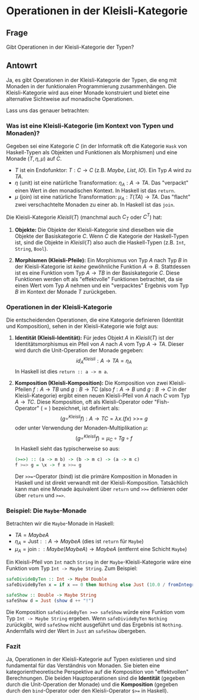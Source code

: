 # Operationen in der Kleisli-Kategorie

## Frage

Gibt Operationen in der Kleisli-Kategorie der Typen?

## Antowrt

Ja, es gibt Operationen in der Kleisli-Kategorie der Typen, die eng mit Monaden in der funktionalen Programmierung zusammenhängen. Die Kleisli-Kategorie wird aus einer Monade konstruiert und bietet eine alternative Sichtweise auf monadische Operationen.

Lass uns das genauer betrachten:

### Was ist eine Kleisli-Kategorie (im Kontext von Typen und Monaden)?

Gegeben sei eine Kategorie $C$ (in der Informatik oft die Kategorie `Hask` von Haskell-Typen als Objekten und Funktionen als Morphismen) und eine Monade $(T, \eta, \mu)$ auf $C$.

  * $T$ ist ein Endofunktor: $T: C \to C$ (z.B. $Maybe$, $List$, $IO$). Ein Typ $A$ wird zu $T A$.
  * $\eta$ (unit) ist eine natürliche Transformation: $\eta_A: A \to T A$. Das "verpackt" einen Wert in den monadischen Kontext. In Haskell ist das `return`.
  * $\mu$ (join) ist eine natürliche Transformation: $\mu_A: T (T A) \to T A$. Das "flacht" zwei verschachtelte Monaden zu einer ab. In Haskell ist das `join`.

Die Kleisli-Kategorie $Kleisli(T)$ (manchmal auch $C_T$ oder $C^T$) hat:

1.  **Objekte:** Die Objekte der Kleisli-Kategorie sind dieselben wie die Objekte der Basiskategorie $C$. Wenn $C$ die Kategorie der Haskell-Typen ist, sind die Objekte in $Kleisli(T)$ also auch die Haskell-Typen (z.B. `Int`, `String`, `Bool`).

2.  **Morphismen (Kleisli-Pfeile):** Ein Morphismus von Typ $A$ nach Typ $B$ in der Kleisli-Kategorie ist *keine* gewöhnliche Funktion $A \to B$. Stattdessen ist es eine Funktion vom Typ $A \to T B$ in der Basiskategorie $C$. Diese Funktionen werden oft als "effektvolle" Funktionen betrachtet, da sie einen Wert vom Typ $A$ nehmen und ein "verpacktes" Ergebnis vom Typ $B$ im Kontext der Monade $T$ zurückgeben.

### Operationen in der Kleisli-Kategorie

Die entscheidenden Operationen, die eine Kategorie definieren (Identität und Komposition), sehen in der Kleisli-Kategorie wie folgt aus:

1.  **Identität (Kleisli-Identität):**
    Für jedes Objekt $A$ in $Kleisli(T)$ ist der Identitätsmorphismus ein Pfeil von $A$ nach $A$ vom Typ $A \to T A$. Dieser wird durch die Unit-Operation der Monade gegeben:
    $$id_A^{Kleisli} : A \to T A = \eta_A$$
    In Haskell ist dies `return :: a -> m a`.

2.  **Komposition (Kleisli-Komposition):**
    Die Komposition von zwei Kleisli-Pfeilen $f: A \to T B$ und $g: B \to T C$ (also $f: A \to B$ und $g: B \to C$ in der Kleisli-Kategorie) ergibt einen neuen Kleisli-Pfeil von $A$ nach $C$ vom Typ $A \to T C$. Diese Komposition, oft als Kleisli-Operator oder "Fish-Operator" ($\>=\>$) bezeichnet, ist definiert als:
    $$(g \circ^{Kleisli} f) : A \to T C = \lambda x. (f x) \text{ >>= } g$$
    oder unter Verwendung der Monaden-Multiplikation $\mu$:
    $$(g \circ^{Kleisli} f) = \mu_C \circ T g \circ f$$
    In Haskell sieht das typischerweise so aus:

    ```haskell
    (>=>) :: (a -> m b) -> (b -> m c) -> (a -> m c)
    f >=> g = \x -> f x >>= g
    ```

    Der `>>=`-Operator (bind) ist die primäre Komposition in Monaden in Haskell und ist direkt verwandt mit der Kleisli-Komposition. Tatsächlich kann man eine Monade äquivalent über `return` und `>>=` definieren oder über `return` und `>=>`.

### Beispiel: Die `Maybe`-Monade

Betrachten wir die `Maybe`-Monade in Haskell:

  * $T A = Maybe A$
  * $\eta_A = \text{Just} :: A \to Maybe A$ (dies ist `return` für `Maybe`)
  * $\mu_A = \text{join} :: Maybe (Maybe A) \to Maybe A$ (entfernt eine Schicht `Maybe`)

Ein Kleisli-Pfeil von `Int` nach `String` in der `Maybe`-Kleisli-Kategorie wäre eine Funktion vom Typ `Int -> Maybe String`. Zum Beispiel:

```haskell
safeDivideByTen :: Int -> Maybe Double
safeDivideByTen x = if x == 0 then Nothing else Just (10.0 / fromIntegral x)

safeShow :: Double -> Maybe String
safeShow d = Just (show d ++ "!")
```

Die Komposition `safeDivideByTen >=> safeShow` würde eine Funktion vom Typ `Int -> Maybe String` ergeben. Wenn `safeDivideByTen` `Nothing` zurückgibt, wird `safeShow` nicht ausgeführt und das Ergebnis ist `Nothing`. Andernfalls wird der Wert in `Just` an `safeShow` übergeben.

### Fazit

Ja, Operationen in der Kleisli-Kategorie auf Typen existieren und sind fundamental für das Verständnis von Monaden. Sie bieten eine kategorientheoretische Perspektive auf die Komposition von "effektvollen" Berechnungen. Die beiden Hauptoperationen sind die **Identität** (gegeben durch die Unit-Operation der Monade) und die **Komposition** (gegeben durch den `bind`-Operator oder den Kleisli-Operator `$>=` in Haskell).


